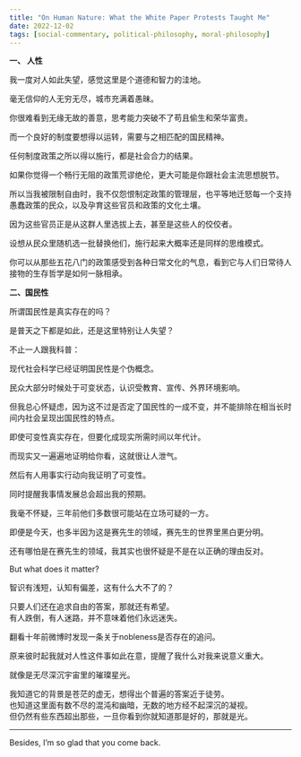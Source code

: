 ```yaml
---
title: "On Human Nature: What the White Paper Protests Taught Me"
date: 2022-12-02
tags: [social-commentary, political-philosophy, moral-philosophy]
---
```




**一、 人性**

我一度对人如此失望，感觉这里是个道德和智力的洼地。

毫无信仰的人无穷无尽，城市充满着愚昧。

你很难看到无缘无故的善意，思考能力突破不了苟且偷生和荣华富贵。

而一个良好的制度要想得以运转，需要与之相匹配的国民精神。

任何制度政策之所以得以施行，都是社会合力的结果。

如果你觉得一个畅行无阻的政策荒谬绝伦，更大可能是你跟社会主流思想脱节。

所以当我被限制自由时，我不仅怨恨制定政策的管理层，也平等地迁怒每一个支持愚蠢政策的民众，以及孕育这些官员和政策的文化土壤。

因为这些官员正是从这群人里选拔上去，甚至是这些人的佼佼者。

设想从民众里随机选一批替换他们，施行起来大概率还是同样的思维模式。

你可以从那些五花八门的政策感受到各种日常文化的气息，看到它与人们日常待人接物的生存哲学是如何一脉相承。

**二、国民性**

所谓国民性是真实存在的吗？

是普天之下都是如此，还是这里特别让人失望？

不止一人跟我科普：

现代社会科学已经证明国民性是个伪概念。

民众大部分时候处于可变状态，认识受教育、宣传、外界环境影响。

但我总心怀疑虑，因为这不过是否定了国民性的一成不变，并不能排除在相当长时间内社会呈现出国民性的特点。

即使可变性真实存在，但要化成现实所需时间以年代计。

而现实又一遍遍地证明给你看，这就很让人泄气。

然后有人用事实行动向我证明了可变性。

同时提醒我事情发展总会超出我的预期。

我毫不怀疑，三年前他们多数很可能站在立场可疑的一方。

即便是今天，也多半因为这是赛先生的领域，赛先生的世界里黑白更分明。

还有哪怕是在赛先生的领域，我其实也很怀疑是不是在以正确的理由反对。

But what does it matter?

智识有浅短，认知有偏差，这有什么大不了的？

只要人们还在追求自由的答案，那就还有希望。  
有人跌倒，有人迷路，并不意味着他们永远迷失。

翻看十年前微博时发现一条关于nobleness是否存在的追问。

原来彼时起我就对人性这件事如此在意，提醒了我什么对我来说意义重大。

就像是无尽深沉宇宙里的璀璨星光。

我知道它的背景是苍茫的虚无，想得出个普遍的答案近于徒劳。  
也知道这里面有数不尽的混沌和幽暗，无数的地方经不起深沉的凝视。  
但仍然有些东西超出那些，一旦你看到你就知道那是好的，那就是光。

---

Besides, I’m so glad that you come back.
